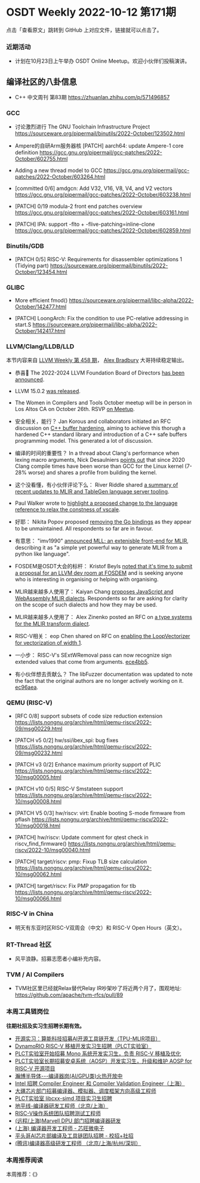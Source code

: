 # OSDT Weekly 2022-10-12 第171期

点击「查看原文」跳转到 GitHub 上对应文件，链接就可以点击了。

### 近期活动

- 计划在10月23日上午举办 OSDT Online Meetup。欢迎小伙伴们投稿演讲。

## 编译社区的八卦信息

- C++ 中文周刊 第83期 https://zhuanlan.zhihu.com/p/571496857

### GCC

- 讨论激烈进行 The GNU Toolchain Infrastructure Project
  https://sourceware.org/pipermail/binutils/2022-October/123502.html

- Ampere的自研Arm服务器核
  [PATCH] aarch64: update Ampere-1 core definition
  https://gcc.gnu.org/pipermail/gcc-patches/2022-October/602755.html

- Adding a new thread model to GCC
  https://gcc.gnu.org/pipermail/gcc-patches/2022-October/603264.html

- [committed 0/6] amdgcn: Add V32, V16, V8, V4, and V2 vectors
  https://gcc.gnu.org/pipermail/gcc-patches/2022-October/603238.html

- [PATCH] 0/19 modula-2 front end patches overview
  https://gcc.gnu.org/pipermail/gcc-patches/2022-October/603161.html

- [PATCH] IPA: support -flto + -flive-patching=inline-clone
  https://gcc.gnu.org/pipermail/gcc-patches/2022-October/602859.html

### Binutils/GDB

- [PATCH 0/5] RISC-V: Requirements for disassembler optimizations 1 (Tidying part)
  https://sourceware.org/pipermail/binutils/2022-October/123454.html

### GLIBC

- More efficient fmod()
  https://sourceware.org/pipermail/libc-alpha/2022-October/142477.html

- [PATCH] LoongArch: Fix the condition to use PC-relative addressing in start.S
  https://sourceware.org/pipermail/libc-alpha/2022-October/142417.html

### LLVM/Clang/LLDB/LLD

本节内容来自 [LLVM Weekly 第 458 期](http://llvmweekly.org/issue/458)，
[Alex Bradbury](https://www.linkedin.com/in/alex-bradbury/) 大哥持续稳定输出。

* 恭喜🎉 The 2022-2024 LLVM Foundation Board of Directors [has been announced](https://blog.llvm.org/posts/2022-10-03-llvmfoundationboardannouncement/).

* LLVM 15.0.2 [was released](https://discourse.llvm.org/t/llvm-15-0-2-released/65695).

* The Women in Compilers and Tools October meetup will be in person in Los Altos CA on October 26th. RSVP [on Meetup](https://www.meetup.com/llvm_wict/events/288934643/).

* 安全相关，能行？ Jan Korous and collaborators initiated an RFC discussion on [C++ buffer hardening](https://discourse.llvm.org/t/rfc-c-buffer-hardening/65734), aiming to achieve this thorugh a hardened C++ standard library and introduction of a C++ safe buffers programming model. This generated a lot of discussion.

* 编译的时间的重要性？ In a thread about Clang's performance when lexing macro arguments, Nick Desaulniers [points out](https://discourse.llvm.org/t/macro-performance-lexer-and-sourcemanager/65713) that since 2020 Clang compile times have been worse than GCC for the Linux kernel (7-28% worse) and shares a profile from building the kernel.

* 这个没看懂，有小伙伴评论下么： River Riddle shared [a summary of recent updates to MLIR and TableGen language server tooling](https://discourse.llvm.org/t/psa-updates-to-mlir-and-tablegen-language-tooling/65683).

* Paul Walker wrote to [highlight a proposed change to the language reference to relax the constness of vscale](https://discourse.llvm.org/t/proposed-langref-change-to-relax-the-constness-of-vscale/65677).

* 好耶： Nikita Popov proposed [removing the Go bindings](https://discourse.llvm.org/t/rfc-remove-the-go-bindings/65725) as they appear to be unmaintained. All respondents so far are in favour.

* 有意思： "imv1990" [announced MLL: an extenisble front-end for MLIR](https://discourse.llvm.org/t/mll-an-extensible-front-end-for-mlir/65770), describing it as "a simple yet powerful way to generate MLIR from a python like language".

* FOSDEM是OSDT大会的标杆： Kristof Beyls [noted that it's time to submit a proposal for an LLVM dev room at FOSDEM](https://discourse.llvm.org/t/fosdem-llvm-dev-room-organization/65805) and is seeking anyone who is interesting in organising or helping with organising.

* MLIR越来越多人使用了： Kaiyan Chang [proposes JavaScript and WebAssembly MLIR dialects](https://discourse.llvm.org/t/rfc-mlir-web-related-dialect-proposal/65690).  Respondents so far are asking for clarity on the scope of such dialects and how they may be used.

* MLIR越来越多人使用了： Alex Zinenko posted an RFC on [a type systems for the MLIR transform dialect](https://discourse.llvm.org/t/rfc-type-system-for-the-transform-dialect/65702).

* RISC-V相关： eop Chen shared on RFC on [enabling the LoopVectorizer for vectorization of width 1](https://discourse.llvm.org/t/rfc-enabling-loopvectorizer-for-vectorization-width-of-1/65769).

* 一小步： RISC-V's SExtWRemoval pass can now recognize sign extended values that come from arguments. [ece4bb5](https://reviews.llvm.org/rGece4bb5ab894).

* 有小伙伴想去贡献么？ The libFuzzer documentation was updated to note the fact that the original authors are no longer actively working on it.  [ec96aea](https://reviews.llvm.org/rGec96aea846ce).

### QEMU (RISC-V)

- [RFC 0/8] support subsets of code size reduction extension
  https://lists.nongnu.org/archive/html/qemu-riscv/2022-09/msg00229.html

- [PATCH v5 0/2] hw/ssi/ibex_spi: bug fixes
  https://lists.nongnu.org/archive/html/qemu-riscv/2022-09/msg00232.html

- [PATCH v3 0/2] Enhance maximum priority support of PLIC
  https://lists.nongnu.org/archive/html/qemu-riscv/2022-10/msg00005.html

- [PATCH v10 0/5] RISC-V Smstateen support
  https://lists.nongnu.org/archive/html/qemu-riscv/2022-10/msg00008.html

- [PATCH V5 0/3] hw/riscv: virt: Enable booting S-mode firmware from pflash
  https://lists.nongnu.org/archive/html/qemu-riscv/2022-10/msg00018.html

- [PATCH] hw/riscv: Update comment for qtest check in riscv_find_firmware()
  https://lists.nongnu.org/archive/html/qemu-riscv/2022-10/msg00040.html

- [PATCH] target/riscv: pmp: Fixup TLB size calculation
  https://lists.nongnu.org/archive/html/qemu-riscv/2022-10/msg00062.html

- [PATCH] target/riscv: Fix PMP propagation for tlb
  https://lists.nongnu.org/archive/html/qemu-riscv/2022-10/msg00066.html

### RISC-V in China

- 明天有东亚时区RISC-V双周会（中文）和 RISC-V Open Hours（英文）。

### RT-Thread 社区

- 风平浪静。招募志愿者小编补充内容。

### TVM / AI Compilers

- TVM社区里已经就Relax替代Relay IR吵架吵了将近两个月了，围观地址:
  https://github.com/apache/tvm-rfcs/pull/89  

### 本周工具链岗位

**往期社招及实习生招聘长期有效。**

- [开源实习：算能科技招募AI开源工具链开发（TPU-MLIR项目）](https://mp.weixin.qq.com/s/IBJh0ip4k11PzIMZecsWSw)
- [DynamoRIO RISC-V 移植开发实习生招聘（PLCT实验室）](https://mp.weixin.qq.com/s/J_5TjT6DOqeOXJXQI5VQxw)
- [PLCT实验室开始招募 Mono 系统开发实习生，负责 RISC-V 移植及优化](https://mp.weixin.qq.com/s/whEW7Hay1jIP1tBzIPay1A)
- [PLCT实验室长期招募安卓系统（AOSP）开发实习生，升级和维护 AOSP for RISC-V 开源项目](https://mp.weixin.qq.com/s/dJP2cEB1nex2inR5c-cJog)
- [瀚博半导体---编译器岗(AI/GPU类)火热开放中](https://mp.weixin.qq.com/s/8_KjZYa2Il4PglaGyBWk4Q)
- [Intel 招聘 Compiler Engineer 和 Compiler Validation Engineer（上海）](https://mp.weixin.qq.com/s/I3DWxXODNoLRr0kN2xMZLQ)
- [大疆芯片部门招募编译器、模拟器、调度框架方向高级工程师](https://mp.weixin.qq.com/s/Wn5NzAtUTwQNXKRvMVQWLA)
- [PLCT实验室 libcxx-simd 项目实习生招聘](https://mp.weixin.qq.com/s/EIVx5cY74GlodirySY97Qw)
- [地平线-编译器研发工程师（北京/上海）](https://mp.weixin.qq.com/s/MYObl7iWIbyrTz9hCmKWYA)
- [RISC-V操作系统团队招聘测试工程师](https://mp.weixin.qq.com/s/inLFS4pI1F74m_oJ2I7xjQ)
- [(远程/上海)Marvell DPU 部门招聘编译器研发](https://mp.weixin.qq.com/s/B6JjAhF3TZjezD1tjYHDaw)
- [(上海) 编译器开发工程师 - 芯旺微电子](https://mp.weixin.qq.com/s/nqe1-7qffnc0CaejYkpKyw)
- [平头哥AI芯片部编译及工具链团队招聘 - 校招+社招](https://mp.weixin.qq.com/s/kARbXtJotRPCNMrV-yOanA)
- [(腾讯)编译器高级研发工程师 （北京/上海/杭州/深圳）](https://mp.weixin.qq.com/s/DF-2qmHmpKZtJ1djHXM1Ug)

### 本周推荐阅读

本周推荐：《》
